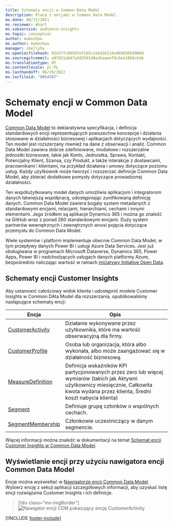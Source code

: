 ```yaml
---
title: Schematy encji w Common Data Model
description: Praca z encjami w Common Data Model.
ms.date: 08/13/2021
ms.reviewer: mhart
ms.subservice: audience-insights
ms.topic: conceptual
author: mukeshpo
ms.author: mukeshpo
manager: shellyha
ms.openlocfilehash: 92d37fc0950fefcb5c2a5d26214a469d3693980d
ms.sourcegitcommit: a97d31a647a5d259140a1baaeef8c6ea10b8cbde
ms.translationtype: HT
ms.contentlocale: pl-PL
ms.lasthandoff: 06/29/2022
ms.locfileid: "9054767"
---
```

# <a name="entity-schemas-in-common-data-model"></a>Schematy encji w Common Data Model

[Common Data Model](/common-data-model/) to deklaratywna specyfikacja, i definicja standardowych encji reprezentujących powszechne koncepcje i działania stosowane w działalności biznesowej i aplikacjach dotyczących wydajności. Ten model jest rozszerzany również na dane z obserwacji i analiz. Common Data Model zawiera dobrze zdefiniowane, modułowe i rozszerzalne jednostki biznesowe, takie jak Konto, Jednostka, Sprawa, Kontakt, Potencjalny Klient, Szansa, czy Produkt, a także interakcje z dostawcami, pracownikami i klientami, na przykład działania i umowy dotyczące poziomu usług. Każdy użytkownik może tworzyć i rozszerzać definicje Common Data Model, aby zbierać dodatkowe pomysły dotyczące prowadzonej działalności.

Ten współużytkowany model danych umożliwia aplikacjom i integratorom danych łatwiejszą współpracę, udostępniając zunifikowaną definicję danych. Common Data Model zawiera bogaty system metadanych z standardowymi encjami, relacjami, hierarchiami, cechami i innymi elementami. Jego źródłem są aplikacje Dynamics 365 i można go znaleźć na GitHub wraz z ponad 260 standardowymi encjami. Duży system partnerów wewnętrznych i zewnętrznych wnosi pojęcia dotyczące przemysłu do Common Data Model.

Wiele systemów i platform implementuje obecnie Common Data Model, w tym przepływy danych Power BI i usługi Azure Data Services. Jest już obsługiwana w programach Microsoft Dataverse, Dynamics 365, Power Apps, Power BI i nadchodzących usługach danych platformy Azure, bezpośrednio naliczając wartość w ramach [inicjatywy Initiative Open Data](https://dynamics.microsoft.com/en-us/open-data-initiative/).

## <a name="customer-insights-entity-schemas"></a>Schematy encji Customer Insights

Aby ustanowić całościowy widok klienta i udostępnić modele Customer Insights w Common DAta Model dla rozszerzania, opublikowaliśmy następujące schematy encji:

| Encja | Opis |
|---------|---------|
|[CustomerActivity](/common-data-model/schema/core/applicationcommon/foundationcommon/crmcommon/solutions/customerinsights/customeractivity) | Działanie wykonywane przez użytkownika, które ma wartość obserwacyjną dla firmy. |
|[CustomerProfile](/common-data-model/schema/core/applicationcommon/foundationcommon/crmcommon/solutions/customerinsights/customerprofile) | Osoba lub organizacja, która albo wykonała, albo może zaangażować się w działalność biznesową. |
|[MeasureDefinition](/common-data-model/schema/core/applicationcommon/foundationcommon/crmcommon/solutions/customerinsights/measuredefinition) | Definicja wskaźników KPI partycjonowanych przez zero lub więcej wymiarów (takich jak Aktywni użytkownicy miesięcznie, Całkowita kwota wydana przez klienta, Średni koszt nabycia klienta) |
|[Segment](/common-data-model/schema/core/applicationcommon/foundationcommon/crmcommon/solutions/customerinsights/segment) | Definiuje grupę członków o wspólnych cechach. |
|[SegmentMembership](/common-data-model/schema/core/applicationcommon/foundationcommon/crmcommon/solutions/customerinsights/segmentmembership) | Członkowie uczestniczący w danym segmencie. |

Więcej informacji można znaleźć w dokumentacji na temat [Schemat encji Customer Insights w Common Data Model](/common-data-model/schema/core/applicationcommon/foundationcommon/crmcommon/solutions/customerinsights/overview).

## <a name="view-entities-using-the-common-data-model-entity-navigator"></a>Wyświetlanie encji przy użyciu nawigatora encji Common Data Model

Encje można wyświetlać w [Nawigatorze encji Common Data Model](https://microsoft.github.io/CDM/). Wybierz encję z sekcji aplikacji szczegółowych informacji, aby uzyskać listę encji rozwiązania Customer Insights i ich definicje.
> [!div class="mx-imgBorder"]
> ![Nawigator encji CDM pokazujący encję CustomerActivity.](media/CDM-entity-navigator.png "Nawigator encji CDM pokazujący encję CustomerActivity")


[!INCLUDE [footer-include](includes/footer-banner.md)]
